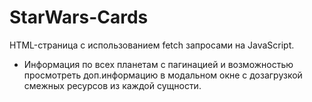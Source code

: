# StarWars-Cards
HTML-страница с использованием fetch запросами на JavaScript.

* Информация по всех планетам с пагинацией и возможностью просмотреть доп.информацию в модальном окне с дозагрузкой смежных ресурсов из каждой сущности.
